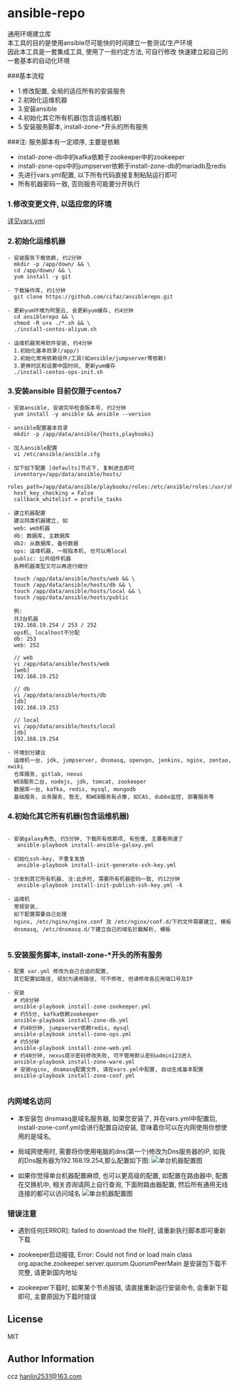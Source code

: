 ansible-repo
========================

通用环境建立库  
本工具的目的是使用ansible尽可能快的时间建立一套测试/生产环境  
因此本工具是一套集成工具, 使用了一些约定方法, 可自行修改
快速建立起自己的一套基本的自动化环境  

###基本流程

- 1.修改配置, 全局的适应所有的安装服务
- 2.初始化运维机器
- 3.安装ansible
- 4.初始化其它所有机器(包含运维机器)
- 5.安装服务脚本, install-zone-*开头的所有服务


###注: 服务脚本有一定顺序, 主要是依赖
- install-zone-db中的kafka依赖于zookeeper中的zookeeper
- install-zone-ops中的jumpserver依赖于install-zone-db的mariadb及redis
- 先进行vars.yml配置, 以下所有代码直接复制粘贴运行即可
- 所有机器密码一致, 否则服务可能要分开执行

### 1.修改变更文件, 以适应您的环境
[详见vars.yml](vars.yml)

### 2.初始化运维机器
````
- 安装服务下载依赖, 约2分钟 
  mkdir -p /app/down/ && \
  cd /app/down/ && \
  yum install -y git
    
- 下载操作库, 约1分钟
  git clone https://github.com/cifaz/ansiblerepo.git
  
- 更新yum环境为阿里云, 会更新yum缓存, 约4分钟
  cd ansiblerepo && \
  chmod -R u+x ./*.sh && \
  ./install-centos-aliyum.sh
  
- 运维机器常用软件安装, 约4分钟
  1.初始化基本目录(/app/)   
  2.初始化常用依赖组件/工具(如ansible/jumpserver等依赖)   
  3.更换时区和设置中国时间, 更新yum缓存  
  ./install-centos-ops-init.sh

````

### 3.安装ansible 目前仅限于centos7
```
- 安装ansible, 安装完毕检查版本号, 约2分钟
  yum install -y ansible && ansible --version
   
- ansible配置基本目录
  mkdir -p /app/data/ansible/{hosts,playbooks}
   
- 加入ansible配置
  vi /etc/ansible/ansible.cfg
 
- 加下如下配置 [defaults]节点下, 复制进去即可
  inventory=/app/data/ansible/hosts/
  roles_path=/app/data/ansible/playbooks/roles:/etc/ansible/roles:/usr/share/ansible/roles
  host_key_checking = False
  callback_whitelist = profile_tasks
  
- 建立机器配置
  建议同类机器建立, 如
  web: web机器
  db: 数据库, 主数据库
  db2: 从数据库, 备份数据
  ops: 运维机器, 一般指本机, 也可以用local
  public: 公共组件机器
  各种机器类型又可以再进行细分
   
  touch /app/data/ansible/hosts/web && \ 
  touch /app/data/ansible/hosts/db && \
  touch /app/data/ansible/hosts/local && \
  touch /app/data/ansible/hosts/public 
  
  例:
  共3台机器
  192.168.19.254 / 253 / 252
  ops机, localhost不分配
  db: 253
  web: 252
  
  // web
  vi /app/data/ansible/hosts/web
  [web]
  192.168.19.252
  
  // db 
  vi /app/data/ansible/hosts/db
  [db]
  192.168.19.253
  
  // local 
  vi /app/data/ansible/hosts/local
  [db]
  192.168.19.254
  
- 环境划分建议
  运维机一台, jdk, jumpserver, dnsmasq, openvpn, jenkins, nginx, zentao, xwiki
  仓库服务, gitlab, nexus
  WEB服务二台, nodejs, jdk, tomcat, zookeeper
  数据库一台, kafka, redis, mysql, mongodb
  基础服务, 业务服务, 暂无, 和WEB服务有点像, 如CAS, dubbo监控, 部署服务等

```

### 4.初始化其它所有机器(包含运维机器)
```
  
- 安装galaxy角色, 约5分钟, 下载所有依赖项, 有些慢, 主要看网速了
   ansible-playbook install-ansible-galaxy.yml
  
- 初始化ssh-key, 不重复发放
   ansible-playbook install-init-generate-ssh-key.yml
  
- 分发到其它所有机器, 注:此步时, 需要所有机器密码一致, 约12分钟
   ansible-playbook install-init-publish-ssh-key.yml -k
  
- 运维机
  常规安装, 
  如下配置需要自己处理
  nginx, /etc/nginx/nginx.conf 及 /etc/nginx/conf.d/下的文件需要建立, 模板
  dnsmasq, /etc/dnsmasq.d/下建立自己的域名拦截解析, 模板
  
```

### 5.安装服务脚本, install-zone-*开头的所有服务
```
- 配置 var.yml 修改为自己合适的配置, 
  其它配置如路径, 规划为通用路径, 可不修改, 但请修改各应用端口号及IP
  
- 安装
  # 约8分钟
  ansible-playbook install-zone-zookeeper.yml
  # 约55分, kafka依赖zookeeper
  ansible-playbook install-zone-db.yml
  # 约40分钟, jumpserver依赖redis, mysql
  ansible-playbook install-zone-ops.yml
  # 约5分钟
  ansible-playbook install-zone-web.yml
  # 约40分钟, nexus提示密码修改失败, 可不管用默认密码admin123进入
  ansible-playbook install-zone-ware.yml
  # 安装nginx, dnamasq配置文件, 请在vars.yml中配置, 自动生成基本配置
  ansible-playbook install-zone-conf.yml
  
```

### 内网域名访问
- 本安装包 dnsmasq是域名服务器, 如果您安装了, 并在vars.yml中配置后, install-zone-conf.yml会进行配置自动安装, 意味着你可以在内网使用你想使用的是域名, 

- 局域网使用时, 需要将你使用电脑的dns(第一个)修改为Dns服务器的IP, 如我的Dns服务器为192.168.19.254,那么配置如下图:
  ![单台机器配置图](conf/dns.png)
 
- 如果你觉得单台机器配置麻烦, 也可以更高级的配置, 如配置在路由器中, 配置在交换机中, 相关咨询请网上自行查询, 下面附路由器配置, 然后所有通用无线连接的都可以访问域名
  ![单台机器配置图](conf/router.png)
  

### 错误注意
- 遇到任何[ERROR]: failed to download the file时, 请重新执行脚本即可重新下载
  
- zookeeper启动报错, Error: Could not find or load main class org.apache.zookeeper.server.quorum.QuorumPeerMain
  是安装包下载不完整, 请更新国内地址

- zookeeper下载时, 如果某个节点报错, 请直接重新运行安装命令, 会重新下载即可,  主要原因为下载时错误


License
-------

MIT

Author Information
------------------

ccz <hanlin2531@163.com>

